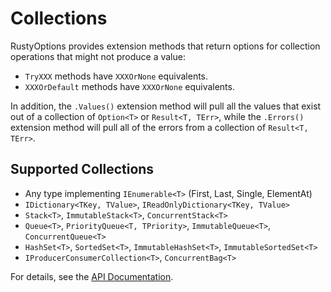 # Collections

RustyOptions provides extension methods that return options for collection operations that might not produce a value:
 - `TryXXX` methods have `XXXOrNone` equivalents.
 - `XXXOrDefault` methods have `XXXOrNone` equivalents.

In addition, the `.Values()` extension method will pull all the values that exist out of a collection of `Option<T>` or `Result<T, TErr>`,
while the `.Errors()` extension method will pull all of the errors from a collection of `Result<T, TErr>`.

## Supported Collections
 - Any type implementing `IEnumerable<T>` (First, Last, Single, ElementAt)
 - `IDictionary<TKey, TValue>`, `IReadOnlyDictionary<TKey, TValue>`
 - `Stack<T>`, `ImmutableStack<T>`, `ConcurrentStack<T>`
 - `Queue<T>`, `PriorityQueue<T, TPriority>`, `ImmutableQueue<T>`, `ConcurrentQueue<T>`
 - `HashSet<T>`, `SortedSet<T>`, `ImmutableHashSet<T>`, `ImmutableSortedSet<T>`
 - `IProducerConsumerCollection<T>`, `ConcurrentBag<T>`

For details, see the [API Documentation](../api/RustyOptions.OptionCollectionExtensions.yml).
